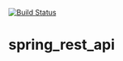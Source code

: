 [![Build Status](https://travis-ci.org/guioliveira1992/spring_rest_api.svg?branch=master)](https://travis-ci.org/guioliveira1992/spring_rest_api)
# spring_rest_api